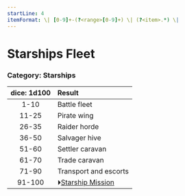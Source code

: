 ```yaml
---
startLine: 4
itemFormat: \| [0-9]+-(?<range>[0-9]+) \| (?<item>.*) \|
---
```

# Starships Fleet
### Category: Starships

| dice: 1d100 | Result |
|:----:|:-------|
| 1-10 | Battle fleet |
| 11-25 | Pirate wing |
| 26-35 | Raider horde |
| 36-50 | Salvager hive |
| 51-60 | Settler caravan |
| 61-70 | Trade caravan |
| 71-90 | Transport and escorts |
| 91-100 |⏵[Starship Mission](Starships_Mission_Terminus.md) |
